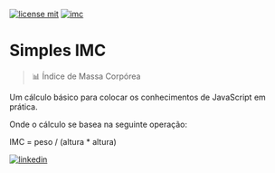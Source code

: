 [![license mit](https://img.shields.io/github/license/mrbrenio/simplesimc)](https://github.com/mrbrenio/simplesIMC/blob/main/LICENSE) [![imc](https://img.shields.io/badge/MrBrenio-IMC-yellow)](https://mrbrenio.github.io/simplesIMC/)

# Simples IMC 
> 📊 Índice de Massa Corpórea

Um cálculo básico para colocar os conhecimentos de JavaScript em prática.

Onde o cálculo se basea na seguinte operação:

IMC = peso / (altura * altura)
<br>

[![linkedin](https://img.icons8.com/material/72/linkedin--v3.gif)](https://www.linkedin.com/in/brenio/) 
